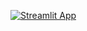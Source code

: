 [![Streamlit App](https://static.streamlit.io/badges/streamlit_badge_black_white.svg)]([https://<your-custom-subdomain>.streamlitapp.com](https://sea-shunned-interactive-ebm-streamlit-app-52le9j.streamlitapp.com/))
